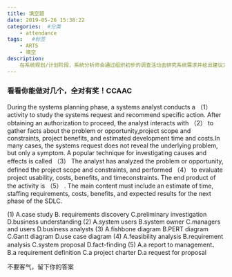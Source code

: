 ```yaml
---
title: 填空题
date: 2019-05-26 15:38:22
categories:  #分类
    - attendance
tags:   #标签
    - ARTS
    - 填空
description: 
    在系统规划/计划阶段，系统分析师会通过组织初步的调查活动去研究系统需求并给出建议方案。
---
```


### 看看你能做对几个，全对有奖！CCAAC

During the systems planning phase, a systems analyst conducts a （1） activity to study the systems request and recommend specific action. After obtaining an authorization to proceed, the analyst interacts with （2） to gather facts about the problem or opportunity,project scope and constraints, project benefits, and estimated development time and costs.In many cases, the systems request does not reveal the underlying problem, but only a symptom. A popular technique for investigating causes and effects is called （3）
The analyst has analyzed the problem or opportunity, defined the project scope and constraints, and performed （4） to evaluate project usability, costs, benefits, and timeconstraints. The end product of the activity is （5） . The main content must include an estimate of time, staffing requirements, costs, benefits, and expected results for the next phase of the SDLC.

(1) 
A.case study
B. requirements discovery
C.preliminary investigation
D.business understanding
(2)
A.system users
B.system owner
C.managers and users
D.business analysts
(3) 
A.fishbone diagram
B.PERT diagram
C.Gantt diagram
D.use case diagram
(4) 
A.feasibility analysis
B.requirement analysis
C.system proposal
D.fact-finding
(5) 
A.a report to management、
B.a requirement definition
C.a project charter
D.a request for proposal



不要客气，留下你的答案